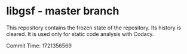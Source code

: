 # libgsf - master branch

This repository contains the frozen state of the repository.
Its history is cleared. It is used only for static code
analysis with Codacy.

Commit Time: 1721356569